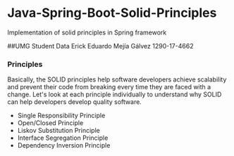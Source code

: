 # Java-Spring-Boot-Solid-Principles
Implementation of solid principles in Spring framework

##UMG Student Data
Erick Eduardo Mejía Gálvez 
1290-17-4662

### Principles 
Basically, the SOLID principles help software developers achieve scalability and prevent their code from breaking every time they are faced with a change. Let's look at each principle individually to understand why SOLID can help developers develop quality software. 

   - Single Responsibility Principle
   - Open/Closed Principle
   - Liskov Substitution Principle
   - Interface Segregation Principle
   - Dependency Inversion Principle
